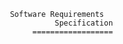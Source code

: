                        Software Requirements
                                  Specification
                             ==================
